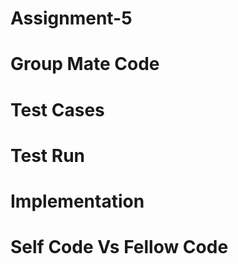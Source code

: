 # Assignment-5
# Group Mate Code
# Test Cases
# Test Run
# Implementation
# Self Code Vs Fellow Code
